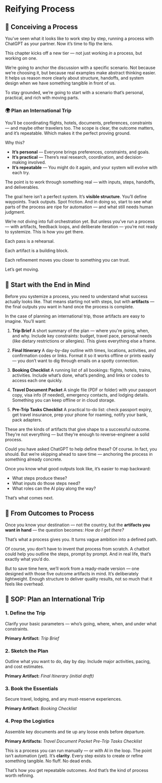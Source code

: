 # Reifying Process

## 🧭 Conceiving a Process

You’ve seen what it looks like to work step by step, running a process with ChatGPT as your partner. Now it’s time to flip the lens.

This chapter kicks off a new tier — not just working *in* a process, but working *on* one.

We’re going to anchor the discussion with a specific scenario. Not because we’re choosing it, but because real examples make abstract thinking easier. It helps us reason more clearly about structure, handoffs, and system design when we have something tangible in front of us.

To stay grounded, we’re going to start with a scenario that’s personal, practical, and rich with moving parts.

### 🌍 Plan an International Trip

You’ll be coordinating flights, hotels, documents, preferences, constraints — and maybe other travelers too. The scope is clear, the outcome matters, and it’s repeatable. Which makes it the perfect proving ground.

Why this?

* **It’s personal** — Everyone brings preferences, constraints, and goals.
* **It’s practical** — There’s real research, coordination, and decision-making involved.
* **It’s repeatable** — You might do it again, and your system will evolve with each try.

The point is to work through something real — with inputs, steps, handoffs, and deliverables.

The goal here isn’t a perfect system. It’s **visible structure**. You’ll define waypoints. Track outputs. Spot friction. And in doing so, start to see what parts of the process are ripe for automation — and what still needs human judgment.

We’re not diving into full orchestration yet. But unless you’ve run a process — with artifacts, feedback loops, and deliberate iteration — you’re not ready to systemize. This is how you get there.

Each pass is a rehearsal.

Each artifact is a building block.

Each refinement moves you closer to something you can trust.

Let’s get moving.

## 🎯 Start with the End in Mind

Before you systemize a process, you need to understand what success actually looks like. That means starting not with steps, but with **artifacts** — the final outputs you want in hand once the process is complete.

In the case of planning an international trip, those artifacts are easy to imagine. You’ll want:

1. **Trip Brief**
   A short summary of the plan — where you're going, when, and why. Include key constraints: budget, travel pace, personal needs (like dietary restrictions or allergies). This gives everything else a frame.

2. **Final Itinerary**
   A day-by-day outline with times, locations, activities, and confirmation codes or links. Format it so it works offline or prints easily — you don’t want to dig through emails on a spotty connection.

3. **Booking Checklist**
   A running list of all bookings: flights, hotels, trains, activities. Include what’s done, what’s pending, and links or codes to access each one quickly.

4. **Travel Document Packet**
   A single file (PDF or folder) with your passport copy, visa info (if needed), emergency contacts, and lodging details. Something you can keep offline or in cloud storage.

5. **Pre-Trip Tasks Checklist**
   A practical to-do list: check passport expiry, get travel insurance, prep your phone for roaming, notify your bank, pack adapters.

These are the kinds of artifacts that give shape to a successful outcome. They’re not everything — but they’re enough to reverse-engineer a solid process.

Could you have asked ChatGPT to help define these? Of course. In fact, you should. But we’re skipping ahead to save time — anchoring the process in something already concrete.

Once you know what good outputs look like, it’s easier to map backward:
* What steps produce these?
* What inputs do those steps need?
* What roles can the AI play along the way?

That’s what comes next.

## 🧩 From Outcomes to Process

Once you know your destination — not the country, but the **artifacts you want in hand** — the question becomes: *How do I get there?*

That’s what a process gives you. It turns vague ambition into a defined path.

Of course, you don’t have to invent that process from scratch. A chatbot could help you outline the steps, prompt by prompt. And in real life, that’s exactly what you’d do.

But to save time here, we’ll work from a ready-made version — one designed with those five outcome artifacts in mind. It’s deliberately lightweight. Enough structure to deliver quality results, not so much that it feels like overhead.

## 🧳 SOP: Plan an International Trip

### 1. **Define the Trip**

Clarify your basic parameters — who’s going, where, when, and under what constraints.

**Primary Artifact:**
*Trip Brief*

### 2. **Sketch the Plan**

Outline what you want to do, day by day. Include major activities, pacing, and cost estimates.

**Primary Artifact:**
*Final Itinerary (initial draft)*

### 3. **Book the Essentials**

Secure travel, lodging, and any must-reserve experiences.

**Primary Artifact:**
*Booking Checklist*

### 4. **Prep the Logistics**

Assemble key documents and tie up any loose ends before departure.

**Primary Artifacts:**
*Travel Document Packet*
*Pre-Trip Tasks Checklist*

This is a process you can run manually — or with AI in the loop. The point isn’t automation (yet). It’s **clarity**. Every step exists to create or refine something tangible. No fluff. No dead ends.

That’s how you get repeatable outcomes. And that’s the kind of process worth refining.
